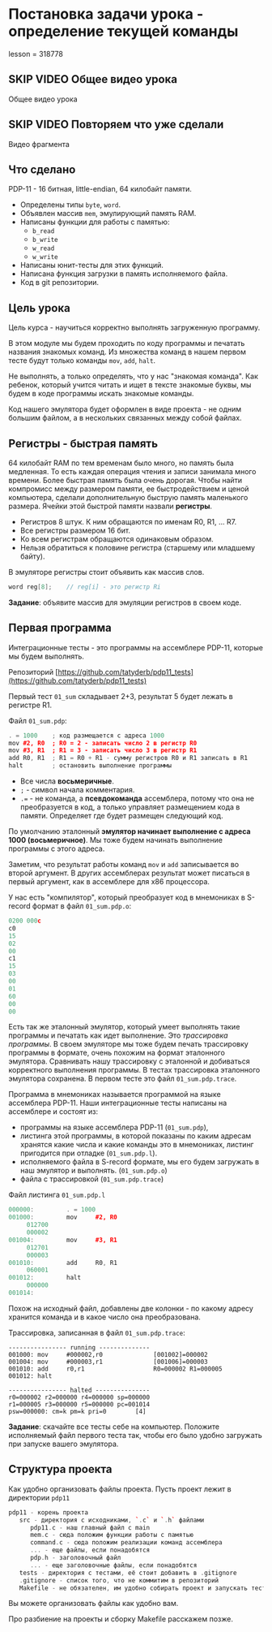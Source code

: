 # Постановка задачи урока - определение текущей команды

lesson = 318778

## SKIP VIDEO Общее видео урока

Общее видео урока


## SKIP VIDEO Повторяем что уже сделали

Видео фрагмента


## Что сделано

PDP-11 - 16 битная, little-endian, 64 килобайт памяти.

* Определены типы `byte`, `word`.
* Объявлен массив `mem`, эмулирующий память RAM.
* Написаны функции для работы с памятью:
    * `b_read`
    * `b_write`
    * `w_read`
    * `w_write`
* Написаны юнит-тесты для этих функций.
* Написана функция загрузки в память исполняемого файла.
* Код в git репозитории.

## Цель урока

Цель курса - научиться корректно выполнять загруженную программу.

В этом модуле мы будем проходить по коду программы и печатать названия знакомых команд. Из множества команд в нашем первом тесте будут только команды `mov`, `add`, `halt`. 

Не выполнять, а только определять, что у нас "знакомая команда". Как ребенок, который учится читать и ищет в тексте знакомые буквы, мы будем в коде программы искать знакомые команды.

Код нашего эмулятора будет оформлен в виде проекта - не одним большим файлом, а в нескольких связанных между собой файлах.

## Регистры - быстрая память

64 килобайт RAM по тем временам было много, но память была медленная. То есть каждая операция чтения и записи занимала много времени. Более быстрая память была очень дорогая. Чтобы найти компромисс между размером памяти, ее быстродействием и ценой компьютера, сделали дополнительную быструю память маленького размера. Ячейки этой быстрой памяти назвали **регистры**.

* Регистров 8 штук. К ним обращаются по именам R0, R1, ... R7.
* Все регистры размером 16 бит.
* Ко всем регистрам обращаются одинаковым образом.
* Нельзя обратиться к половине регистра (старшему или младшему байту).

В эмуляторе регистры стоит объявить как массив слов.

```cpp
word reg[8];    // reg[i] - это регистр Ri
```

**Задание**: объявите массив для эмуляции регистров в своем коде.

## Первая программа

Интеграционные тесты - это программы на ассемблере PDP-11, которые мы будем выполнять.

Репозиторий [https://github.com/tatyderb/pdp11_tests](https://github.com/tatyderb/pdp11_tests)

Первый тест `01_sum` складывает 2+3, результат 5 будет лежать в регистре R1. 

Файл `01_sum.pdp`:
```cpp
. = 1000    ; код размещается с адреса 1000
mov #2, R0  ; R0 = 2 - записать число 2 в регистр R0
mov #3, R1  ; R1 = 3 - записать число 3 в регистр R1
add R0, R1  ; R1 = R0 + R1 - сумму регистров R0 и R1 записать в R1
halt        ; остановить выполнение программы
```

* Все числа **восьмеричные**.
* `;` - символ начала комментария.
* `.=` - не команда, а **псевдокоманда** ассемблера, потому что она не преобразуется в код, а только управляет размещением кода в памяти. Определяет где будет размещен следующий код.

По умолчанию эталонный **эмулятор начинает выполнение с адреса 1000 (восьмеричное)**. Мы тоже будем начинать выполнение программы с этого адреса.

Заметим, что результат работы команд `mov` и `add` записывается во второй аргумент. В других ассемблерах результат может писаться в первый аргумент, как в ассемблере для х86 процессора.

У нас есть "компилятор", который преобразует код в мнемониках в S-record формат в файл `01_sum.pdp.o`:

```cpp
0200 000c
c0
15
02
00
c1
15
03
00
01
60
00
00
```

Есть так же эталонный эмулятор, который умеет выполнять такие программы и печатать как идет выполнение. Это *трассировка программы*. В своем эмуляторе мы тоже будем печать трассировку программы в формате, очень похожим на формат эталонного эмулятора. Сравнивать нашу трассировку с эталонной и добиваться корректного выполнения программы. В тестах трассировка эталонного эмулятора сохранена. В первом тесте это файл `01_sum.pdp.trace`.

Программа в мнемониках называется программой на языке ассемблера PDP-11. Наши интеграционные тесты написаны на ассемблере и состоят из:

* программы на языке ассемблера PDP-11 (`01_sum.pdp`),
* листинга этой программы, в которой показаны по каким адресам хранятся какие числа и какие команды это в мнемониках, листинг пригодится при отладке (`01_sum.pdp.l`).
* исполняемого файла в S-record формате, мы его будем загружать в наш эмулятор и выполнять. (`01_sum.pdp.o`)
* файла с трассировкой (`01_sum.pdp.trace`)

Файл листинга `01_sum.pdp.l`
```cpp
000000:			. = 1000
001000:			mov 	#2, R0
	 012700
	 000002
001004:			mov 	#3, R1
	 012701
	 000003
001010:			add		R0, R1
	 060001
001012:			halt
	 000000
001014:		
```
Похож на исходный файл, добавлены две колонки - по какому адресу хранится команда и в какое число она преобразована.

Трассировка, записанная в файл `01_sum.pdp.trace`:
```
---------------- running --------------
001000: mov     #000002,r0              [001002]=000002 
001004: mov     #000003,r1              [001006]=000003 
001010: add     r0,r1                   R0=000002 R1=000005 
001012: halt                            

---------------- halted ---------------
r0=000002 r2=000000 r4=000000 sp=000000
r1=000005 r3=000000 r5=000000 pc=001014
psw=000000: cm=k pm=k pri=0        [4]
```

**Задание**: скачайте все тесты себе на компьютер. Положите исполняемый файл первого теста так, чтобы его было удобно загружать при запуске вашего эмулятора.

## Структура проекта

Как удобно организовать файлы проекта. Пусть проект лежит в директории `pdp11`

```cpp
pdp11 - корень проекта
   src - директория с исходниками, `.c` и `.h` файлами
      pdp11.c - наш главный файл с main
      mem.c - сюда положим функции работы с памятью
      command.c - сюда положим реализации команд ассемблера
      ... - еще файлы, если понадобятся
      pdp.h - заголовочный файл
      ... - еще заголовочные файлы, если понадобятся
   tests - директория с тестами, её стоит добавить в .gitignore
   .gitignore - список того, что не коммитим в репозиторий
   Makefile - не обязателен, им удобно собирать проект и запускать тесты
```

Вы можете организовать файлы как удобно вам. 

Про разбиение на проекты и сборку Makefile расскажем позже.